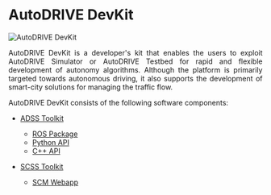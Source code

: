 # AutoDRIVE DevKit

![AutoDRIVE DevKit](https://github.com/Tinker-Twins/AutoDRIVE/blob/AutoDRIVE/Images/AutoDRIVE%20DevKit.png)

<p align="justify">
AutoDRIVE DevKit is a developer's kit that enables the users to exploit AutoDRIVE Simulator or AutoDRIVE Testbed for rapid and flexible development of autonomy algorithms. Although the platform is primarily targeted towards autonomous driving, it also supports the development of smart-city solutions for managing the traffic flow.
</p>

AutoDRIVE DevKit consists of the following software components:

- [ADSS Toolkit](https://github.com/Tinker-Twins/AutoDRIVE/tree/AutoDRIVE-DevKit/ADSS%20Toolkit)
  - [ROS Package](https://github.com/Tinker-Twins/AutoDRIVE/tree/AutoDRIVE-DevKit/ADSS%20Toolkit/autodrive_ros)
  - [Python API](https://github.com/Tinker-Twins/AutoDRIVE/tree/AutoDRIVE-DevKit/ADSS%20Toolkit/autodrive_py)
  - [C++ API](https://github.com/Tinker-Twins/AutoDRIVE/tree/AutoDRIVE-DevKit/ADSS%20Toolkit/autodrive_cpp)

- [SCSS Toolkit](https://github.com/Tinker-Twins/AutoDRIVE/tree/AutoDRIVE-DevKit/SCSS%20Toolkit)
  - [SCM Webapp](https://github.com/Tinker-Twins/AutoDRIVE/tree/AutoDRIVE-DevKit/SCSS%20Toolkit/autodrive_scm)
